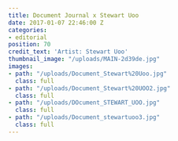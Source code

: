 ```yaml
---
title: Document Journal x Stewart Uoo
date: 2017-01-07 22:46:00 Z
categories:
- editorial
position: 70
credit_text: 'Artist: Stewart Uoo'
thumbnail_image: "/uploads/MAIN-2d39de.jpg"
images:
- path: "/uploads/Document_Stewart%20Uoo.jpg"
  class: full
- path: "/uploads/Document_Stewart%20UOO2.jpg"
  class: full
- path: "/uploads/DOcument_STEWART_UOO.jpg"
  class: full
- path: "/uploads/Document_stewartuoo3.jpg"
  class: full
---
```


